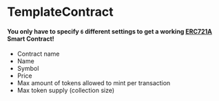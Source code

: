 # TemplateContract

#### You only have to specify `6` different settings to get a working [ERC721A](https://github.com/chiru-labs/ERC721A) Smart Contract!

- Contract name
- Name
- Symbol
- Price
- Max amount of tokens allowed to mint per transaction
- Max token supply (collection size)
